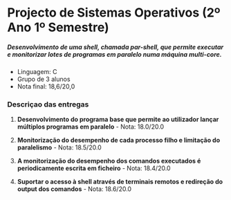# Projecto de Sistemas Operativos (2º Ano 1º Semestre)
##### Desenvolvimento de uma shell, chamada par-shell, que permite executar e monitorizar lotes de programas em paralelo numa máquina multi-core.

- Linguagem: C
- Grupo de 3 alunos
- Nota final: 18,6/20,0

### Descriçao das entregas

  1. **Desenvolvimento do programa base que permite ao utilizador lançar múltiplos programas em paralelo**
    - Nota: 18.0/20.0

  2. **Monitorização do desempenho de cada processo filho e limitação do paralelismo**
    - Nota: 18.5/20.0

  3. **A monitorização do desempenho dos comandos executados é periodicamente escrita em ficheiro**
    - Nota: 18.4/20.0

  4. **Suportar o acesso à shell através de terminais remotos e redireção do output dos comandos**
    - Nota: 18.6/20.0
